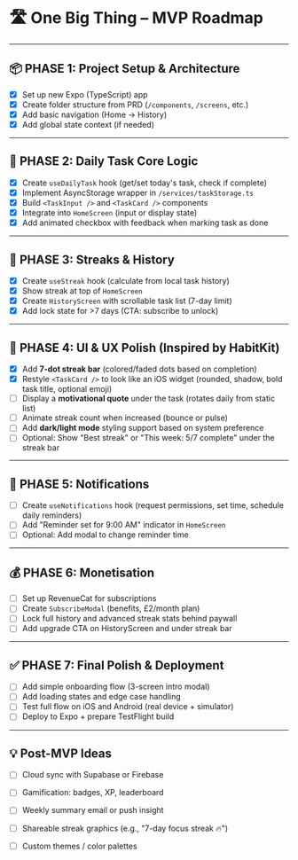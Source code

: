 # 🛣️ One Big Thing – MVP Roadmap

---

## 📦 PHASE 1: Project Setup & Architecture
- [x] Set up new Expo (TypeScript) app
- [x] Create folder structure from PRD (`/components`, `/screens`, etc.)
- [x] Add basic navigation (Home → History)
- [x] Add global state context (if needed)

---

## 🧠 PHASE 2: Daily Task Core Logic
- [x] Create `useDailyTask` hook (get/set today's task, check if complete)
- [x] Implement AsyncStorage wrapper in `/services/taskStorage.ts`
- [x] Build `<TaskInput />` and `<TaskCard />` components
- [x] Integrate into `HomeScreen` (input or display state)
- [x] Add animated checkbox with feedback when marking task as done

---

## 📆 PHASE 3: Streaks & History
- [x] Create `useStreak` hook (calculate from local task history)
- [x] Show streak at top of `HomeScreen`
- [x] Create `HistoryScreen` with scrollable task list (7-day limit)
- [x] Add lock state for >7 days (CTA: subscribe to unlock)

---

## 🎨 PHASE 4: UI & UX Polish (Inspired by HabitKit)
- [x] Add **7-dot streak bar** (colored/faded dots based on completion)
- [x] Restyle `<TaskCard />` to look like an iOS widget (rounded, shadow, bold task title, optional emoji)
- [ ] Display a **motivational quote** under the task (rotates daily from static list)
- [ ] Animate streak count when increased (bounce or pulse)
- [ ] Add **dark/light mode** styling support based on system preference
- [ ] Optional: Show "Best streak" or "This week: 5/7 complete" under the streak bar

---

## 🔔 PHASE 5: Notifications
- [ ] Create `useNotifications` hook (request permissions, set time, schedule daily reminders)
- [ ] Add "Reminder set for 9:00 AM" indicator in `HomeScreen`
- [ ] Optional: Add modal to change reminder time

---

## 💰 PHASE 6: Monetisation
- [ ] Set up RevenueCat for subscriptions
- [ ] Create `SubscribeModal` (benefits, £2/month plan)
- [ ] Lock full history and advanced streak stats behind paywall
- [ ] Add upgrade CTA on HistoryScreen and under streak bar

---

## ✅ PHASE 7: Final Polish & Deployment
- [ ] Add simple onboarding flow (3-screen intro modal)
- [ ] Add loading states and edge case handling
- [ ] Test full flow on iOS and Android (real device + simulator)
- [ ] Deploy to Expo + prepare TestFlight build

---

## 💡 Post-MVP Ideas
- [ ] Cloud sync with Supabase or Firebase
- [ ] Gamification: badges, XP, leaderboard
- [ ] Weekly summary email or push insight
- [ ] Shareable streak graphics (e.g., "7-day focus streak 🔥")
- [ ] Custom themes / color palettes

